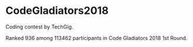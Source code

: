 # CodeGladiators2018
Coding contest by TechGig. 

Ranked 936 among 113462 participants in Code Gladiators 2018 1st Round.
